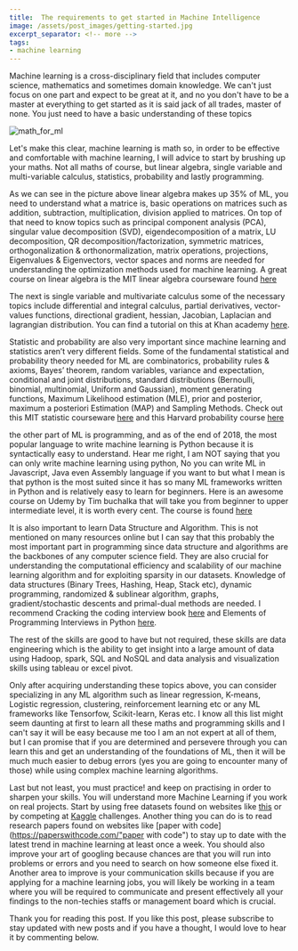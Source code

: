 ```yaml
---
title:  The requirements to get started in Machine Intelligence
image: /assets/post_images/getting-started.jpg
excerpt_separator: <!-- more -->
tags:
- machine learning
---
```

Machine learning is a cross-disciplinary field that includes computer science, mathematics and sometimes domain knowledge. We can't just focus on one part and expect to be great at it, and no you don't have to be a master at everything to get started as it is said jack of all trades, master of none. You just need to have a basic understanding of these topics <!-- more -->

![math_for_ml](/blog/assets/post_cont_image/math-ml.png)

Let's make this clear, machine learning is math so, in order to be effective and comfortable with machine learning, I will advice to start by brushing up your maths. Not all maths of course, but linear algebra, single variable and multi-variable calculus, statistics,  probability and lastly programming.

As we can see in the picture above linear algebra makes up 35% of ML, you need to understand what a matrice is, basic operations on matrices such as addition, subtraction, multiplication, division applied to matrices. On top of that need to know topics such as principal component analysis (PCA), singular value decomposition (SVD), eigendecomposition of a matrix, LU decomposition, QR decomposition/factorization, symmetric matrices, orthogonalization & orthonormalization, matrix operations, projections, Eigenvalues & Eigenvectors, vector spaces and norms are needed for understanding the optimization methods used for machine learning. A great course on linear algebra is the MIT linear algebra courseware found [here](https://www.youtube.com/watch?v=kjBOesZCoqc&index=1&list=PLZHQObOWTQDPD3MizzM2xVFitgF8hE_ab)

The next is single variable and multivariate calculus some of the necessary topics include differential and integral calculus, partial derivatives, vector-values functions, directional gradient, hessian, Jacobian, Laplacian and lagrangian distribution. You can find a tutorial on this at Khan academy [here](https://www.khanacademy.org/math/calculus-home/multivariable-calculus).


Statistic and probability are also very important since machine learning and statistics aren’t very different fields.  Some of the fundamental statistical and probability theory needed for ML are combinatorics, probability rules & axioms, Bayes’ theorem, random variables, variance and expectation, conditional and joint distributions, standard distributions (Bernoulli, binomial, multinomial, Uniform and Gaussian), moment generating functions, Maximum Likelihood estimation (MLE), prior and posterior, maximum a posteriori Estimation (MAP) and Sampling Methods. Check out this MIT statistic courseware [here](https://www.youtube.com/watch?v=VPZD_aij8H0&list=PLUl4u3cNGP60uVBMaoNERc6knT_MgPKS0) and this Harvard probability course [here](https://www.youtube.com/watch?v=KbB0FjPg0mw&list=PL2SOU6wwxB0uwwH80KTQ6ht66KWxbzTIo)

the other part of ML is programming, and as of the end of 2018, the most popular language to write machine learning is Python because it is syntactically easy to understand. Hear me right, I am NOT saying that you can only write machine learning using python, No you can write ML in Javascript, Java even Assembly language if you want to but what I mean is that python is the most suited since it has so many ML frameworks written in Python and is relatively easy to learn for beginners. Here is an awesome course on Udemy by Tim buchalka that will take you from beginner to upper intermediate level, it is worth every cent. The course is found [here](https://www.udemy.com/python-the-complete-python-developer-course/)

It is also important to learn Data Structure and Algorithm. This is not mentioned on many resources online but I can say that this probably the most important part in programming since data structure and algorithms are the backbones of any computer science field. They are also crucial for understanding the computational efficiency and scalability of our machine learning algorithm and for exploiting sparsity in our datasets. Knowledge of data structures (Binary Trees, Hashing, Heap, Stack etc), dynamic programming, randomized & sublinear algorithm, graphs, gradient/stochastic descents and primal-dual methods are needed. I recommend Cracking the coding interview book [here](https://www.amazon.com/Cracking-Coding-Interview-Programming-Questions/dp/098478280X) and Elements of Programming Interviews in Python [here](https://www.amazon.com/Elements-Programming-Interviews-Python-Insiders/dp/1537713949).

The rest of the skills are good to have but not required, these skills are data engineering which is the ability to get insight into a large amount of data using Hadoop, spark, SQL and NoSQL and data analysis and visualization skills using tableau or excel pivot.

Only after acquiring understanding these topics above, you can consider specializing in any ML algorithm such as linear regression, K-means, Logistic regression, clustering, reinforcement learning etc or any ML frameworks like Tensorfow, Scikit-learn, Keras etc. I know all this list might seem daunting at first to learn all these maths and programming skills and I can't say it will be easy because me too I am an not expert at all of them, but I can promise that if you are determined and persevere  through you can learn this and get an understanding of the foundations of ML, then it will be much much easier to debug errors (yes you are going to encounter many of those) while using complex machine learning algorithms.

Last but not least, you must practice! and keep on practising in order to sharpen your skills. You will understand more Machine Learning if you work on real projects. Start by using free datasets found on websites like [this](https://www.data.gov/) or by competing at [Kaggle](https://www.kaggle.com/"Kaggle") challenges. Another thing you can do is to read research papers found on websites like [paper with code](https://paperswithcode.com/"paper with code") to stay up to date with the latest trend in machine learning at least once a week. You should also improve your art of googling because chances are that you will run into problems or errors and you need to search on how someone else fixed it. Another area to improve is your communication skills because if you are applying for a machine learning jobs, you will likely be working in a team where you will be required to communicate and present effectively all your findings to the non-techies staffs or management board which is crucial.

Thank you for reading this post. If you like this post, please subscribe to stay updated with new posts and if you have a thought, I would love to hear it by commenting below.
